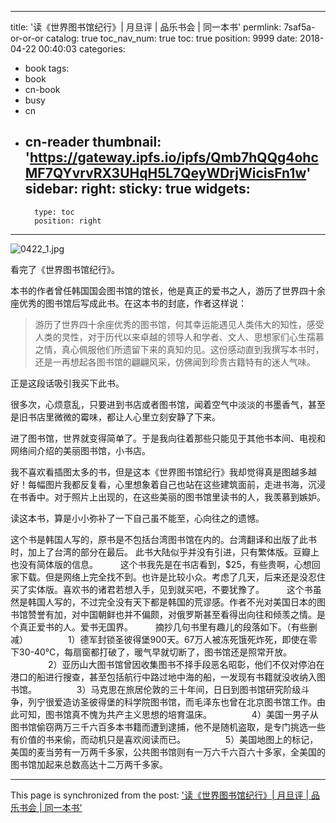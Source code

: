 
---
title: '读《世界图书馆纪行》| 月旦评 | 品乐书会 | 同一本书'
permlink: 7saf5a-or-or-or
catalog: true
toc_nav_num: true
toc: true
position: 9999
date: 2018-04-22 00:40:03
categories:
- book
tags:
- book
- cn-book
- busy
- cn
- cn-reader
thumbnail: 'https://gateway.ipfs.io/ipfs/Qmb7hQQg4ohcMF7QYvrvRX3UHqH5L7QeyWDrjWicisFn1w'
sidebar:
    right:
        sticky: true
widgets:
    -
        type: toc
        position: right
---


![0422_1.jpg](https://gateway.ipfs.io/ipfs/Qmb7hQQg4ohcMF7QYvrvRX3UHqH5L7QeyWDrjWicisFn1w)


看完了《世界图书馆纪行》。 

本书的作者曾任韩国国会图书馆的馆长，他是真正的爱书之人，游历了世界四十余座优秀的图书馆后写成此书。在这本书的封底，作者这样说：

>游历了世界四十余座优秀的图书馆，何其幸运能遇见人类伟大的知性，感受人类的灵性，对于历代以来卓越的领导人和学者、文人、思想家们心生孺慕之情，真心佩服他们所遗留下来的真知灼见。这份感动直到我撰写本书时，还是一再想起各图书馆的翩翩风采，仿佛闻到珍贵古籍特有的迷人气味。

正是这段话吸引我买下此书。

很多次，心烦意乱，只要进到书店或者图书馆，闻着空气中淡淡的书墨香气，甚至是旧书店里微微的霉味，都让人心里立刻安静了下来。

进了图书馆，世界就变得简单了。于是我向往着那些只能见于其他书本间、电视和网络间介绍的美丽图书馆，小书店。

我不喜欢看插图太多的书，但是这本《世界图书馆纪行》我却觉得真是图越多越好！每幅图片我都反复看，心里想象着自己也站在这些建筑面前，走进书海，沉浸在书香中。对于照片上出现的，在这些美丽的图书馆里读书的人，我羡慕到嫉妒。

读这本书，算是小小弥补了一下自己虽不能至，心向往之的遗憾。

这个书是韩国人写的，原书是不包括台湾图书馆在内的。台湾翻译和出版了此书时，加上了台湾的部分在最后。 此书大陆似乎并没有引进，只有繁体版。豆瓣上也没有简体版的信息。
　　 
这个书我先是在书店看到，$25，有些贵啊，心想回家下载。但是网络上完全找不到。也许是比较小众。考虑了几天，后来还是没忍住买了实体版。喜欢书的诸君若想入手，见到就买吧，不要犹豫了。 
　　 
这个书虽然是韩国人写的，不过完全没有天下都是韩国的荒谬感。作者不光对美国日本的图书馆赞誉有加，对中国朝鲜也并不偏颇，对俄罗斯甚至看得出向往和倾羡之情。是个真正爱书的人。爱书无国界。 
　　 
摘抄几句书里有趣儿的段落如下。（有些删减） 
　　 
　　1）德军封锁圣彼得堡900天。67万人被冻死饿死炸死，即使在零下30-40℃，每扇窗都打破了，暖气早就切断了，图书馆还是照常开放。 
　　 
　　2）亚历山大图书馆曾因收集图书不择手段恶名昭彰，他们不仅对停泊在港口的船进行搜查，甚至包括航行中路过地中海的船，一发现有书籍就没收纳入图书馆。 
　　 
　　3）马克思在旅居伦敦的三十年间，日日到图书馆研究阶级斗争，列宁很爱造访圣彼得堡的科学院图书馆，而毛泽东也曾在北京图书馆工作。由此可知，图书馆真不愧为共产主义思想的培育温床。 
　　 
　　4）美国一男子从图书馆偷窃两万三千六百多本书籍而遭到逮捕，他不是随机盗取，是专门挑选一些有价值的书来偷，而动机只是喜欢阅读而已。 
　　 
　　5）美国地图上的标记，美国的麦当劳有一万两千多家，公共图书馆则有一万六千六百六十多家，全美国的图书馆加起来总数高达十二万两千多家。 

- - -

This page is synchronized from the post: ['读《世界图书馆纪行》| 月旦评 | 品乐书会 | 同一本书'](https://steemit.com/@weisheng167388/7saf5a-or-or-or)
